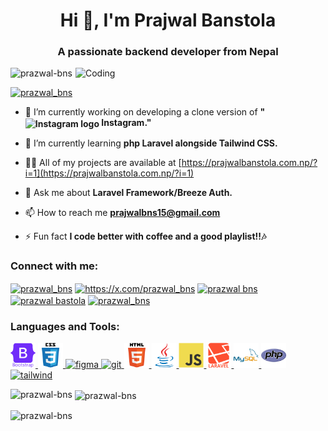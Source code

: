 <h1 align="center">Hi 👋, I'm Prajwal Banstola</h1>
<h3 align="center">A passionate backend developer from Nepal</h3>
<img align="right" alt="Coding" width="400" src="https://64.media.tumblr.com/2d0af9c90d1b1107313cc20bda01548a/tumblr_outwxnanpp1u79o2lo1_640.gifv" />

<p align="left"> <img src="https://komarev.com/ghpvc/?username=prazwal-bns&label=Profile%20views&color=0e75b6&style=flat" alt="prazwal-bns" /> </p>

<p align="left"> <a href="https://twitter.com/prazwal_bns" target="blank"><img src="https://img.shields.io/twitter/follow/prazwal_bns?logo=twitter&style=for-the-badge" alt="prazwal_bns" /></a> </p>

- 🔭 I’m currently working on developing a clone version of <b>"<img src="https://upload.wikimedia.org/wikipedia/commons/9/95/Instagram_logo_2022.svg" alt="Instagram logo" width="20" style="vertical-align:middle;"/> **Instagram.**"</b>



- 🌱 I’m currently learning **php Laravel alongside Tailwind CSS.**

- 👨‍💻 All of my projects are available at [https://prajwalbanstola.com.np/?i=1](https://prajwalbanstola.com.np/?i=1)

- 💬 Ask me about **Laravel Framework/Breeze Auth.**

- 📫 How to reach me **prajwalbns15@gmail.com**

- ⚡ Fun fact **I code better with coffee and a good playlist!!🎶**

<h3 align="left">Connect with me:</h3>
<p align="left">
<a href="https://twitter.com/prazwal_bns" target="blank"><img align="center" src="https://raw.githubusercontent.com/rahuldkjain/github-profile-readme-generator/master/src/images/icons/Social/twitter.svg" alt="prazwal_bns" height="30" width="40" /></a>
<a href="https://linkedin.com/in/https://x.com/prazwal_bns" target="blank"><img align="center" src="https://raw.githubusercontent.com/rahuldkjain/github-profile-readme-generator/master/src/images/icons/Social/linked-in-alt.svg" alt="https://x.com/prazwal_bns" height="30" width="40" /></a>
<a href="https://stackoverflow.com/users/prazwal bns" target="blank"><img align="center" src="https://raw.githubusercontent.com/rahuldkjain/github-profile-readme-generator/master/src/images/icons/Social/stack-overflow.svg" alt="prazwal bns" height="30" width="40" /></a>
<a href="https://fb.com/prazwal bastola" target="blank"><img align="center" src="https://raw.githubusercontent.com/rahuldkjain/github-profile-readme-generator/master/src/images/icons/Social/facebook.svg" alt="prazwal bastola" height="30" width="40" /></a>
<a href="https://instagram.com/prazwal_bns" target="blank"><img align="center" src="https://raw.githubusercontent.com/rahuldkjain/github-profile-readme-generator/master/src/images/icons/Social/instagram.svg" alt="prazwal_bns" height="30" width="40" /></a>
</p>

<h3 align="left">Languages and Tools:</h3>
<p align="left"> <a href="https://getbootstrap.com" target="_blank" rel="noreferrer"> <img src="https://raw.githubusercontent.com/devicons/devicon/master/icons/bootstrap/bootstrap-plain-wordmark.svg" alt="bootstrap" width="40" height="40"/> </a> <a href="https://www.w3schools.com/css/" target="_blank" rel="noreferrer"> <img src="https://raw.githubusercontent.com/devicons/devicon/master/icons/css3/css3-original-wordmark.svg" alt="css3" width="40" height="40"/> </a> <a href="https://www.figma.com/" target="_blank" rel="noreferrer"> <img src="https://www.vectorlogo.zone/logos/figma/figma-icon.svg" alt="figma" width="40" height="40"/> </a> <a href="https://git-scm.com/" target="_blank" rel="noreferrer"> <img src="https://www.vectorlogo.zone/logos/git-scm/git-scm-icon.svg" alt="git" width="40" height="40"/> </a> <a href="https://www.w3.org/html/" target="_blank" rel="noreferrer"> <img src="https://raw.githubusercontent.com/devicons/devicon/master/icons/html5/html5-original-wordmark.svg" alt="html5" width="40" height="40"/> </a> <a href="https://www.java.com" target="_blank" rel="noreferrer"> <img src="https://raw.githubusercontent.com/devicons/devicon/master/icons/java/java-original.svg" alt="java" width="40" height="40"/> </a> <a href="https://developer.mozilla.org/en-US/docs/Web/JavaScript" target="_blank" rel="noreferrer"> <img src="https://raw.githubusercontent.com/devicons/devicon/master/icons/javascript/javascript-original.svg" alt="javascript" width="40" height="40"/> </a> <a href="https://laravel.com/" target="_blank" rel="noreferrer"> <img src="https://raw.githubusercontent.com/devicons/devicon/master/icons/laravel/laravel-plain-wordmark.svg" alt="laravel" width="40" height="40"/> </a> <a href="https://www.mysql.com/" target="_blank" rel="noreferrer"> <img src="https://raw.githubusercontent.com/devicons/devicon/master/icons/mysql/mysql-original-wordmark.svg" alt="mysql" width="40" height="40"/> </a> <a href="https://www.php.net" target="_blank" rel="noreferrer"> <img src="https://raw.githubusercontent.com/devicons/devicon/master/icons/php/php-original.svg" alt="php" width="40" height="40"/> </a> <a href="https://tailwindcss.com/" target="_blank" rel="noreferrer"> <img src="https://www.vectorlogo.zone/logos/tailwindcss/tailwindcss-icon.svg" alt="tailwind" width="40" height="40"/> </a> </p>

<p><img align="left" src="https://github-readme-stats.vercel.app/api/top-langs?username=prazwal-bns&show_icons=true&locale=en&layout=compact" alt="prazwal-bns" /></p>

<p>&nbsp;<img align="center" src="https://github-readme-stats.vercel.app/api?username=prazwal-bns&show_icons=true&locale=en" alt="prazwal-bns" /></p>

<p><img align="center" src="https://github-readme-streak-stats.herokuapp.com/?user=prazwal-bns&" alt="prazwal-bns" /></p>
